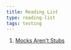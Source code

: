 ```yaml
---
title: Reading List
type: reading-list
tags: testing
---
```


1. [Mocks Aren't Stubs](https://martinfowler.com/articles/mocksArentStubs.html)
